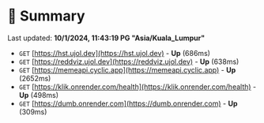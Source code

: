 # 📖 Summary
Last updated: **10/1/2024, 11:43:19 PG "Asia/Kuala_Lumpur"**

- `GET` [https://hst.ujol.dev](https://hst.ujol.dev) - **Up** (686ms)
- `GET` [https://reddviz.ujol.dev](https://reddviz.ujol.dev) - **Up** (638ms)
- `GET` [https://memeapi.cyclic.app](https://memeapi.cyclic.app) - **Up** (2652ms)
- `GET` [https://klik.onrender.com/health](https://klik.onrender.com/health) - **Up** (498ms)
- `GET` [https://dumb.onrender.com](https://dumb.onrender.com) - **Up** (309ms)
